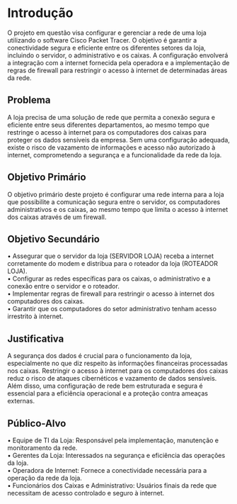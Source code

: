 # Introdução

O projeto em questão visa configurar e gerenciar a rede de uma loja utilizando o software Cisco Packet Tracer. O objetivo é garantir a conectividade segura e eficiente entre os diferentes setores da loja, incluindo o servidor, o administrativo e os caixas. A configuração envolverá a integração com a internet fornecida pela operadora e a implementação de regras de firewall para restringir o acesso à internet de determinadas áreas da rede.

## Problema

A loja precisa de uma solução de rede que permita a conexão segura e eficiente entre seus diferentes departamentos, ao mesmo tempo que restringe o acesso à internet para os computadores dos caixas para proteger os dados sensíveis da empresa. Sem uma configuração adequada, existe o risco de vazamento de informações e acesso não autorizado à internet, comprometendo a segurança e a funcionalidade da rede da loja.

## Objetivo Primário

O objetivo primário deste projeto é configurar uma rede interna para a loja que possibilite a comunicação segura entre o servidor, os computadores administrativos e os caixas, ao mesmo tempo que limita o acesso à internet dos caixas através de um firewall.

## Objetivo Secundário

• Assegurar que o servidor da loja (SERVIDOR LOJA) receba a internet corretamente do modem e distribua para o roteador da loja (ROTEADOR LOJA).<br>
• Configurar as redes específicas para os caixas, o administrativo e a conexão entre o servidor e o roteador.<br>
• Implementar regras de firewall para restringir o acesso à internet dos computadores dos caixas.<br>
• Garantir que os computadores do setor administrativo tenham acesso irrestrito à internet.

## Justificativa

A segurança dos dados é crucial para o funcionamento da loja, especialmente no que diz respeito às informações financeiras processadas nos caixas. Restringir o acesso à internet para os computadores dos caixas reduz o risco de ataques cibernéticos e vazamento de dados sensíveis. Além disso, uma configuração de rede bem estruturada e segura é essencial para a eficiência operacional e a proteção contra ameaças externas.

## Público-Alvo

• Equipe de TI da Loja: Responsável pela implementação, manutenção e monitoramento da rede.<br>
• Gerentes da Loja: Interessados na segurança e eficiência das operações da loja.<br>
• Operadora de Internet: Fornece a conectividade necessária para a operação da rede da loja.<br>
• Funcionários dos Caixas e Administrativo: Usuários finais da rede que necessitam de acesso controlado e seguro à internet.
